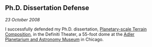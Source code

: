 ## Ph.D. Dissertation Defense

*23 October 2008*

I successfully defended my Ph.D. dissertation, [Planetary-scale Terrain Composition][paper], in the Definiti Theater, a 55-foot dome at the [Adler Planetarium and Astronomy Museum][adler] in Chicago.

[paper]: pdfs/Kooima-Dissertation.pdf
[adler]: http://www.adlerplanetarium.org/
